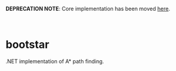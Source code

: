 **DEPRECATION NOTE**: Core implementation has been moved [here](https://github.com/Smidgens/unity-search).


<br/>

# bootstar

.NET implementation of A* path finding.
